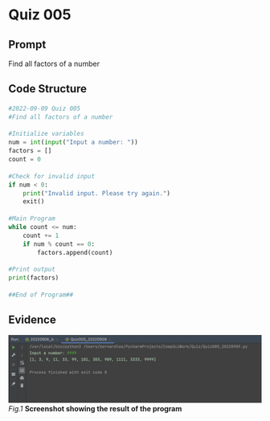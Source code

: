 # Quiz 005

## Prompt
Find all factors of a number

## Code Structure 
```.py
#2022-09-09 Quiz 005
#Find all factors of a number

#Initialize variables
num = int(input("Input a number: "))
factors = []
count = 0

#Check for invalid input
if num < 0:
    print("Invalid input. Please try again.")
    exit()

#Main Program
while count <= num:
    count += 1
    if num % count == 0:
        factors.append(count)

#Print output
print(factors)

##End of Program##
```

## Evidence
![](Quiz005_Evidence.jpg)
*Fig.1* **Screenshot showing the result of the program**
